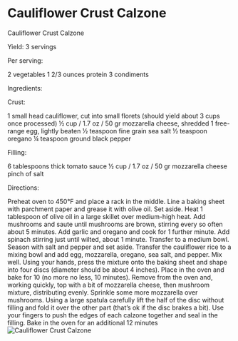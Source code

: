# Cauliflower Crust Calzone

Cauliflower Crust Calzone

Yield:
3 servings

Per serving:

2 vegetables
1 2/3 ounces protein
3 condiments

Ingredients:

Crust:

1 small head cauliflower, cut into small florets (should yield about 3 cups once processed)
½ cup / 1.7 oz / 50 gr mozzarella cheese, shredded
1 free-range egg, lightly beaten
½ teaspoon fine grain sea salt
½ teaspoon oregano
¼ teaspoon ground black pepper

Filling:

6 tablespoons thick tomato sauce
½ cup / 1.7 oz / 50 gr mozzarella cheese
pinch of salt

Directions:

Preheat oven to 450°F and place a rack in the middle. Line a baking sheet with parchment paper and grease it with olive oil. Set aside.
Heat 1 tablespoon of olive oil in a large skillet over medium-high heat. Add mushrooms and saute until mushrooms are brown, stirring every so often about 5 minutes. Add garlic and oregano and cook for 1 further minute. Add spinach stirring just until wilted, about 1 minute. Transfer to a medium bowl. Season with salt and pepper and set aside.
Transfer the cauliflower rice to a mixing bowl and add egg, mozzarella, oregano, sea salt, and pepper. Mix well.
Using your hands, press the mixture onto the baking sheet and shape into four discs (diameter should be about 4 inches).
Place in the oven and bake for 10 (no more no less, 10 minutes).
Remove from the oven and, working quickly, top with a bit of mozzarella cheese, then mushroom mixture, distributing evenly. Sprinkle some more mozzarella over mushrooms. Using a large spatula carefully lift the half of the disc without filling and fold it over the other part (that’s ok if the disc brakes a bit).
Use your fingers to push the edges of each calzone together and seal in the filling.
Bake in the oven for an additional 12 minutes
![Cauliflower Crust Calzone](images/Cauliflower%20Crust%20Calzone.png)

